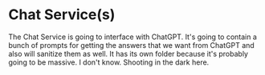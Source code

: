 # Chat Service(s)

The Chat Service is going to interface with ChatGPT. It's going to contain a bunch of prompts for getting the answers that we want from ChatGPT and also will sanitize them as well. It has its own folder because it's probably going to be massive. I don't know. Shooting in the dark here.
